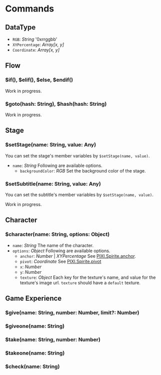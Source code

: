 # Commands

## DataType

- `RGB`: *String* '0xrrggbb'
- `XYPercentage`: *Array[x, y]*
- `Coordinate`: *Array[x, y]*

## Flow

### $if(), $elif(), $else, $endif()

Work in progress.

### $goto(hash: String), $hash(hash: String)

Work in progress.

## Stage

### $setStage(name: String, value: Any)

You can set the stage's member variables by `$setStage(name, value)`.

- `name`: *String* Following are available options.
  - `backgroundColor`: *RGB* Set the background color of the stage.


### $setSubtitle(name: String, value: Any)

You can set the subtitle's member variables by `$setStage(name, value)`.


Work in progress.

## Character

### $character(name: String, options: Object)

- `name`: *String* The name of the character.
- `options`: *Object* Following are available options.
  - `anchor`: *Number* | *XYPercentage* See [PIXI.Spirite.anchor](http://pixijs.download/dev/docs/PIXI.Sprite.html#anchor).
  - `pivot`: *Coordinate* See [PIXI.Spirite.pivot](http://pixijs.download/dev/docs/PIXI.Sprite.html#pivot)
  - `x`: *Number*
  - `y`: *Number*
  - `texture`: *Object* Each key for the texture's name, and value for the texture's image url. `texture` should have a `default` texture.

## Game Experience

### $give(name: String, number: Number, limit?: Number)

### $giveone(name: String)

### $take(name: String, number: Number)

### $takeone(name: String)

### $check(name: String)




